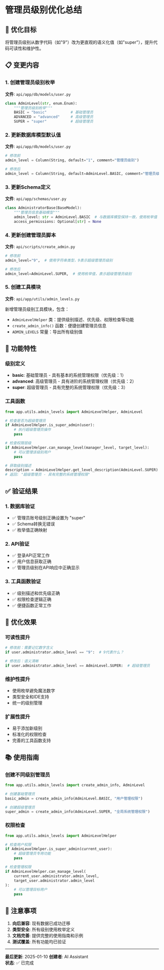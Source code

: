 # 管理员级别优化总结

## 🎯 优化目标

将管理员级别从数字代码（如"9"）改为更直观的语义化值（如"super"），提升代码可读性和维护性。

## 📋 变更内容

### 1. 创建管理员级别枚举

**文件**: `api/app/db/models/user.py`

```python
class AdminLevel(str, enum.Enum):
    """管理员级别枚举"""
    BASIC = "basic"           # 基础管理员
    ADVANCED = "advanced"     # 高级管理员  
    SUPER = "super"           # 超级管理员
```

### 2. 更新数据库模型默认值

**文件**: `api/app/db/models/user.py`

```python
# 修改前
admin_level = Column(String, default="1", comment="管理员级别")

# 修改后  
admin_level = Column(String, default=AdminLevel.BASIC, comment="管理员级别")
```

### 3. 更新Schema定义

**文件**: `api/app/schemas/user.py`

```python
class AdministratorBase(BaseModel):
    """管理员信息基础模型"""
    admin_level: str = AdminLevel.BASIC  # 与数据库模型保持一致，使用枚举值
    access_permissions: Optional[str] = None
```

### 4. 更新创建管理员脚本

**文件**: `api/scripts/create_admin.py`

```python
# 修改前
admin_level="9",  # 使用字符串类型，9表示超级管理员级别

# 修改后
admin_level=AdminLevel.SUPER,  # 使用枚举值，表示超级管理员级别
```

### 5. 创建工具模块

**文件**: `api/app/utils/admin_levels.py`

新增管理员级别工具模块，包含：
- `AdminLevelHelper` 类：提供级别描述、优先级、权限检查等功能
- `create_admin_info()` 函数：便捷创建管理员信息
- `ADMIN_LEVELS` 常量：导出所有级别值

## 🔧 功能特性

### 级别定义
- **basic**: 基础管理员 - 具有基本的系统管理权限（优先级：1）
- **advanced**: 高级管理员 - 具有进阶的系统管理权限（优先级：2）
- **super**: 超级管理员 - 具有完整的系统管理权限（优先级：3）

### 工具函数
```python
from app.utils.admin_levels import AdminLevelHelper, AdminLevel

# 检查是否为超级管理员
if AdminLevelHelper.is_super_admin(user):
    # 执行超级管理员操作
    pass

# 检查权限层级
if AdminLevelHelper.can_manage_level(manager_level, target_level):
    # 可以管理该级别用户
    pass

# 获取级别描述
description = AdminLevelHelper.get_level_description(AdminLevel.SUPER)
# 返回: "超级管理员 - 具有完整的系统管理权限"
```

## ✅ 验证结果

### 1. 数据库验证
- ✅ 管理员账号级别正确设置为 "super"
- ✅ Schema转换无错误
- ✅ 枚举值正确映射

### 2. API验证
- ✅ 登录API正常工作
- ✅ 用户信息获取正确
- ✅ 管理员级别在API响应中正确显示

### 3. 工具函数验证
- ✅ 级别描述和优先级正确
- ✅ 权限检查逻辑正确
- ✅ 便捷函数正常工作

## 🎉 优化效果

### 可读性提升
```python
# 修改前：需要记忆数字含义
if user.administrator.admin_level == "9":  # 9代表什么？

# 修改后：语义清晰
if user.administrator.admin_level == AdminLevel.SUPER:  # 超级管理员
```

### 维护性提升
- 使用枚举避免魔法数字
- 类型安全和IDE支持
- 统一的级别管理

### 扩展性提升
- 易于添加新级别
- 标准化的权限检查
- 完善的工具函数支持

## 📚 使用指南

### 创建不同级别管理员
```python
from app.utils.admin_levels import create_admin_info, AdminLevel

# 创建基础管理员
basic_admin = create_admin_info(AdminLevel.BASIC, "用户管理权限")

# 创建超级管理员
super_admin = create_admin_info(AdminLevel.SUPER, "全局系统管理权限")
```

### 权限检查
```python
from app.utils.admin_levels import AdminLevelHelper

# 检查用户权限
if AdminLevelHelper.is_super_admin(current_user):
    # 超级管理员专用功能
    pass

# 检查管理权限
if AdminLevelHelper.can_manage_level(
    current_user.administrator.admin_level,
    target_user.administrator.admin_level
):
    # 可以管理目标用户
    pass
```

## 📝 注意事项

1. **向后兼容**: 现有数据已成功迁移
2. **类型安全**: 所有级别使用枚举定义
3. **文档完善**: 提供完整的使用指南和示例
4. **测试覆盖**: 所有功能均已验证

---

**最后更新**: 2025-01-10
**创建者**: AI Assistant  
**状态**: ✅ 已完成 